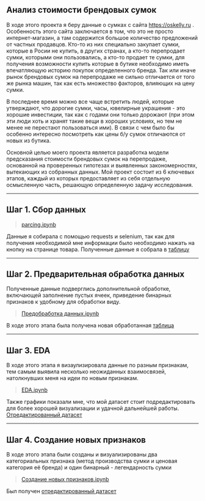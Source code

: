 ## Анализ стоимости брендовых сумок 
В ходе этого проекта я беру данные о сумках с сайта https://oskelly.ru . Особенность этого сайта заключается в том, что это не просто интернет-магазин, а там содержится большое количество предложений от частных продавцов. Кто-то из них специально закупает сумки, которые в Росии не купить, в других странах, а кто-то перепродает сумки, которыми они пользовались, а кто-то продает те сумки, для получения возможности купить которые в бутике необходимо иметь впечатляющую историю покупок определенного бренда. Так или иначе рынок брендовых сумок на перепродаже не сильно отличается от того же рынка машин, так как есть множество факторов, влияющих на цену сумки.

В последнее время можно все чаще встретить людей, которые утверждают, что дорогие сумки, часы, ювелирные украшения - это хорошие инвестиции, так как с годами они только дорожают (при этом эти люди хоть и хранят такие вещи в хороших условиях, но тем не менее не перестают пользоваться ими). В связи с чем было бы особенно интересно посмотреть как цены б/у сумок отличаются от новых из бутика. 

Основной целью моего проекта является  разработка модели предсказания стоимости брендовых сумок на перепродаже, основанной на проверенных гипотезах и выявленных закономерностях, вытекающих из собранных данных. Мой проект состоит из 6 ключевых этапов, каждый из которых предоставляет из себя отдельную осмысленную часть, решающую определенную задачу исследования.

____
## Шаг 1. Сбор данных
> [parcing.ipynb](https://github.com/AlinaDzhanbekova/Bags-Price-Analysis/blob/main/Parcing.ipynb)

Данные я собирала с помощью requests и selenium, так как для получения необходимой мне информации было необходимо нажать на кнопку на странице товара. Полученные данные я собрала в [таблицу](https://github.com/AlinaDzhanbekova/Bags-Price-Analysis/blob/main/bag_data.csv) 

____
## Шаг 2. Предварительная обработка данных
Полученные данные подверглись дополнительной обработке, включающей заполнение пустых ячеек, приведение бинарных признаков к удобному для обработки виду. 
> [Предобработка данных.ipynb](https://github.com/AlinaDzhanbekova/Bags-Price-Analysis/blob/main/%D0%9F%D1%80%D0%B5%D0%B4%D0%BE%D0%B1%D1%80%D0%B0%D0%B1%D0%BE%D1%82%D0%BA%D0%B0%20%D0%B4%D0%B0%D0%BD%D0%BD%D1%8B%D1%85.ipynb)

В ходе этого этапа была получена новая обработанная [таблица](https://github.com/AlinaDzhanbekova/Bags-Price-Analysis/blob/main/bags_df_process.csv) 

____
## Шаг 3. EDA
В ходе этого этапа я визаулизировала данные по разным признакам, тем самым выявила несколько неожиданных взаимосвязей, натолкнувших меня на идеи по новым признакам.
> [EDA.ipynb](https://github.com/AlinaDzhanbekova/Bags-Price-Analysis/blob/main/EDA.ipynb)

Также графики показали мне, что мой датасет стоит подредактировать для более хорошей визуализации и удачной дальнейшей работы. [Отредактированный датасет](https://github.com/AlinaDzhanbekova/Bags-Price-Analysis/blob/main/df_afterEDA.csv) 

____
## Шаг 4. Создание новых признаков
В ходе этого этапа были созданы и визуализированы два категориальных признака (метод производства сумки и ценовая категория её бренда) и один бинарный - легендарность сумки
> [Создание новых признаков.ipynb](https://github.com/AlinaDzhanbekova/Bags-Price-Analysis/blob/main/%D0%A1%D0%BE%D0%B7%D0%B4%D0%B0%D0%BD%D0%B8%D0%B5%20%D0%BD%D0%BE%D0%B2%D1%8B%D1%85%20%D0%BF%D1%80%D0%B8%D0%B7%D0%BD%D0%B0%D0%BA%D0%BE%D0%B2.ipynb)

Был получен [отредактированный датасет](https://github.com/AlinaDzhanbekova/Bags-Price-Analysis/blob/main/df_new_factors.csv) 
